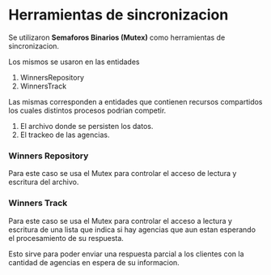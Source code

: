 # Herramientas de sincronizacion

Se utilizaron **Semaforos Binarios (Mutex)** como herramientas de sincronizacion.

Los mismos se usaron en las entidades

1. WinnersRepository
2. WinnersTrack

Las mismas corresponden a entidades que contienen recursos compartidos los cuales distintos procesos podrian competir.

1. El archivo donde se persisten los datos.
2. El trackeo de las agencias.

### Winners Repository

Para este caso se usa el Mutex para controlar el acceso de lectura y escritura del archivo.

### Winners Track

Para este caso se usa el Mutex para controlar el acceso a lectura y escritura de una lista que indica si hay agencias que aun estan esperando el procesamiento de su respuesta.

Esto sirve para poder enviar una respuesta parcial a los clientes con la cantidad de agencias en espera de su informacion.